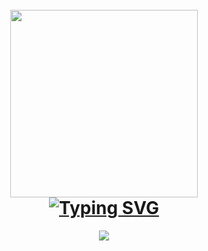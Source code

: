 <h1 align="center">
  <br>
  <a href="#"><img src="https://cdn-icons-png.flaticon.com/128/6071/6071588.png" hight="200" width="300" alt=""></a>
  <br>
  <a href="https://git.io/typing-svg"><img src="https://readme-typing-svg.demolab.com?font=Fira+Code&weight=700&size=23&pause=1000&color=00F72F&random=false&width=435&lines=My+crime+is+that+of+curiuosity!" alt="Typing SVG" /></a> 
</h1>

<p align="center"><a href="https://github.com/mkdirlove">
<img src="https://streak-stats.demolab.com?user=mkdirlove&theme=dark">
  <br>
  </p>                                                
